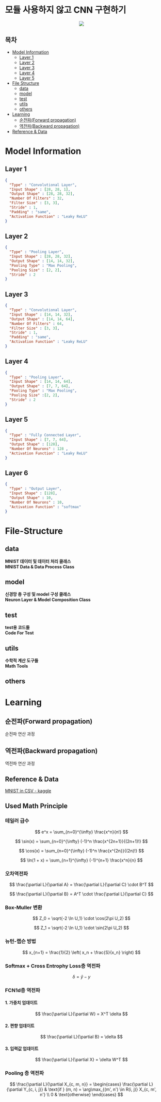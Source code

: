 # 모듈 사용하지 않고 CNN 구현하기

<div align="center">
<img src="https://img.shields.io/badge/Python-black?style=flat&logo=python&logoColor=#3776AB"/> 
</div>

## 목차
- [Model Information](#model-information)
  * [Layer 1](#layer-1)
  * [Layer 2](#layer-2)
  * [Layer 3](#layer-3)
  * [Layer 4](#layer-4)
  * [Layer 5](#layer-5)
- [File Structure](#File-Structure)
  * [data](#data)
  * [model](#model)
  * [test](#test)
  * [utils](#utils)
  * [others](#others)
- [Learning](#learning)
  * [순전파(Forward propagation)](#순전파forward-propagation)
  * [역전파(Backward propagation)](#역전파backward-propagation)
- [Reference & Data](#reference--data)



# Model Information

## Layer 1
~~~ JSON
{
  "Type" : "Convolutional Layer",
  "Input Shape" : [28, 28, 1],
  "Output Shape" : [28, 28, 32],
  "Number Of Filters" : 32,
  "Filter Size" : [3, 3],
  "Stride" : 1, 
  "Padding" : "same",
  "Activation Function" : "Leaky ReLU"
}
~~~
## Layer 2

~~~ JSON
{
  "Type" : "Pooling Layer",
  "Input Shape" : [28, 28, 32],
  "Output Shape" : [14, 14, 32],
  "Pooling Type" : "Max Pooling",
  "Pooling Size" : [2, 2],
  "Stride" : 2
}
~~~

## Layer 3

~~~ JSON
{
  "Type" : "Convolutional Layer",
  "Input Shape" : [14, 14, 32],
  "Output Shape" : [14, 14, 64],
  "Number Of Filters" : 64,
  "Filter Size" : [3, 3],
  "Stride" : 1, 
  "Padding" : "same",
  "Activation Function" : "Leaky ReLU"
}
~~~

## Layer 4

~~~ JSON
{
  "Type" : "Pooling Layer",
  "Input Shape" : [14, 14, 64],
  "Output Shape" : [7, 7, 64],
  "Pooling Type" : "Max Pooling",
  "Pooling Size" :[2, 2],
  "Stride" : 2
}
~~~

## Layer 5

~~~ JSON
{
  "Type" : "Fully Connected Layer",
  "Input Shape" : [7, 7, 64],
  "Output Shape" : [128],
  "Number Of Neurons" : 128 , 
  "Activation Function" : "Leaky ReLU"
}
~~~

## Layer 6

~~~ JSON
{
  "Type" : "Output Layer",
  "Input Shape" : [128],
  "Output Shape" : 10,
  "Number Of Neurons" : 10, 
  "Activation Function" : "softmax"
}
~~~

# File-Structure

## data
**MNIST 데이터 및 데이터 처리 클래스** <br>
**MNIST Data & Data Process Class**
## model
**신경망 층 구성 및 model 구성 클래스** <br>
**Neuron Layer & Model Composition Class**
## test
**test용 코드들** <br>
**Code For Test**
## utils
**수학적 계산 도구들** <br>
**Math Tools**
## others

# Learning

## 순전파(Forward propagation)
순전파 연산 과정

## 역전파(Backward propagation)
역전파 연산 과정

## Reference & Data
[MNIST in CSV - kaggle](https://www.kaggle.com/datasets/oddrationale/mnist-in-csv)

## Used Math Principle


### 테일러 급수

$$
e^x = \sum_{n=0}^{\infty} \frac{x^n}{n!}
$$

$$
\sin(x) = \sum_{n=0}^{\infty} (-1)^n \frac{x^{2n+1}}{(2n+1)!}
$$

$$
\cos(x) = \sum_{n=0}^{\infty} (-1)^n \frac{x^{2n}}{(2n)!}
$$



$$
\ln(1 + x) = \sum_{n=1}^{\infty} (-1)^{n+1} \frac{x^n}{n}
$$


### 오차역전파



$$
\frac{\partial L}{\partial A} = \frac{\partial L}{\partial C} \cdot B^T
$$

$$
\frac{\partial L}{\partial B} = A^T \cdot \frac{\partial L}{\partial C}
$$

### Box-Muller 변환

$$
Z_0 = \sqrt{-2 \ln U_1} \cdot \cos(2\pi U_2)
$$

$$
Z_1 = \sqrt{-2 \ln U_1} \cdot \sin(2\pi U_2)
$$

### 뉴턴-랩슨 방법

$$
x_{n+1} = \frac{1}{2} \left( x_n + \frac{S}{x_n} \right)
$$

### Softmax + Cross Entrophy Loss층 역전파

$$
\delta = \hat{y} - y
$$

### FCN1d층 역전파

#### 1. 가중치 업데이트

$$
\frac{\partial L}{\partial W} = X^T \delta
$$

#### 2. 편향 업데이트
$$
\frac{\partial L}{\partial B} = \delta
$$

#### 3. 입력값 업데이트
$$
\frac{\partial L}{\partial X} = \delta W^T
$$

### Pooling 층 역전파

$$
\frac{\partial L}{\partial X_{c, m, n}} = \begin{cases} 
\frac{\partial L}{\partial Y_{c, i, j}} & \text{if } (m, n) = \arg\max_{(m', n') \in R(i, j)} X_{c, m', n'} \\
0 & \text{otherwise}
\end{cases}
$$


